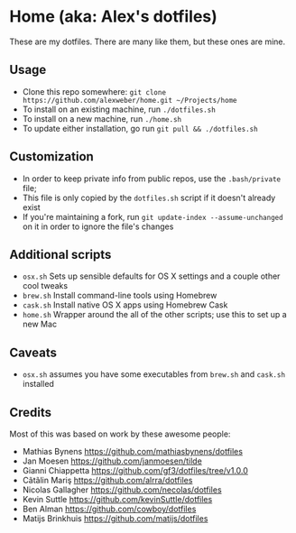 # Home (aka: Alex's dotfiles)

These are my dotfiles. There are many like them, but these ones are mine.

## Usage

* Clone this repo somewhere: `git clone https://github.com/alexweber/home.git ~/Projects/home`
* To install on an existing machine, run `./dotfiles.sh`
* To install on a new machine, run `./home.sh`
* To update either installation, go run `git pull && ./dotfiles.sh`

## Customization

* In order to keep private info from public repos, use the `.bash/private` file;
* This file is only copied by the `dotfiles.sh` script if it doesn't already exist
* If you're maintaining a fork, run `git update-index --assume-unchanged` on it in order to ignore the file's changes

## Additional scripts

* `osx.sh` Sets up sensible defaults for OS X settings and a couple other cool tweaks
* `brew.sh` Install command-line tools using Homebrew
* `cask.sh` Install native OS X apps using Homebrew Cask
* `home.sh` Wrapper around the all of the other scripts; use this to set up a new Mac

## Caveats
* `osx.sh` assumes you have some executables from `brew.sh` and `cask.sh` installed

## Credits

Most of this was based on work by these awesome people:

* Mathias Bynens https://github.com/mathiasbynens/dotfiles
* Jan Moesen https://github.com/janmoesen/tilde
* Gianni Chiappetta https://github.com/gf3/dotfiles/tree/v1.0.0
* Cãtãlin Mariş  https://github.com/alrra/dotfiles
* Nicolas Gallagher  https://github.com/necolas/dotfiles
* Kevin Suttle https://github.com/kevinSuttle/dotfiles
* Ben Alman  https://github.com/cowboy/dotfiles
* Matijs Brinkhuis  https://github.com/matijs/dotfiles
